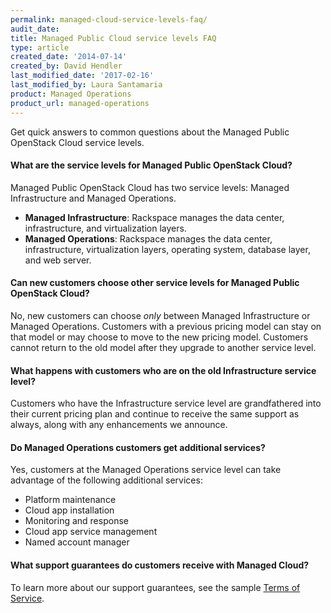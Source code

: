 ```yaml
---
permalink: managed-cloud-service-levels-faq/
audit_date:
title: Managed Public Cloud service levels FAQ
type: article
created_date: '2014-07-14'
created_by: David Hendler
last_modified_date: '2017-02-16'
last_modified_by: Laura Santamaria
product: Managed Operations
product_url: managed-operations
---
```


Get quick answers to common questions about the Managed Public OpenStack Cloud
service levels.

#### What are the service levels for Managed Public OpenStack Cloud?

Managed Public OpenStack Cloud has two service levels: Managed Infrastructure
and Managed Operations.

-   **Managed Infrastructure**: Rackspace manages the data center,
    infrastructure, and virtualization layers.
-   **Managed Operations**: Rackspace manages the data center, infrastructure,
    virtualization layers, operating system, database layer, and web server.

#### Can new customers choose other service levels for Managed Public OpenStack Cloud?

No, new customers can choose *only* between Managed Infrastructure or Managed
Operations. Customers with a previous pricing model can stay on that model or
may choose to move to the new pricing model. Customers cannot return to the old
model after they upgrade to another service level.

#### What happens with customers who are on the old Infrastructure service level?

Customers who have the Infrastructure service level are grandfathered into their
current pricing plan and continue to receive the same support as always, along
with any enhancements we announce.

#### Do Managed Operations customers get additional services?

Yes, customers at the Managed Operations service level can take advantage of the
following additional services:

-   Platform maintenance
-   Cloud app installation
-   Monitoring and response
-   Cloud app service management
-   Named account manager

#### What support guarantees do customers receive with Managed Cloud?

To learn more about our support guarantees, see the sample
[Terms of Service](https://www.rackspace.com/information/legal/cloud/tos).

